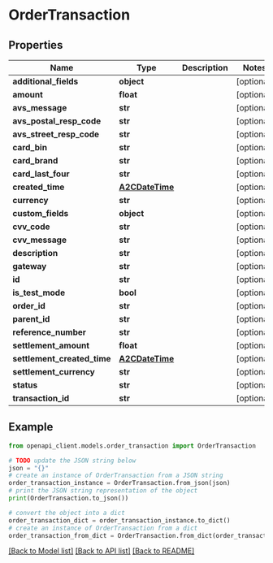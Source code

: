 # OrderTransaction


## Properties

Name | Type | Description | Notes
------------ | ------------- | ------------- | -------------
**additional_fields** | **object** |  | [optional] 
**amount** | **float** |  | [optional] 
**avs_message** | **str** |  | [optional] 
**avs_postal_resp_code** | **str** |  | [optional] 
**avs_street_resp_code** | **str** |  | [optional] 
**card_bin** | **str** |  | [optional] 
**card_brand** | **str** |  | [optional] 
**card_last_four** | **str** |  | [optional] 
**created_time** | [**A2CDateTime**](A2CDateTime.md) |  | [optional] 
**currency** | **str** |  | [optional] 
**custom_fields** | **object** |  | [optional] 
**cvv_code** | **str** |  | [optional] 
**cvv_message** | **str** |  | [optional] 
**description** | **str** |  | [optional] 
**gateway** | **str** |  | [optional] 
**id** | **str** |  | [optional] 
**is_test_mode** | **bool** |  | [optional] 
**order_id** | **str** |  | [optional] 
**parent_id** | **str** |  | [optional] 
**reference_number** | **str** |  | [optional] 
**settlement_amount** | **float** |  | [optional] 
**settlement_created_time** | [**A2CDateTime**](A2CDateTime.md) |  | [optional] 
**settlement_currency** | **str** |  | [optional] 
**status** | **str** |  | [optional] 
**transaction_id** | **str** |  | [optional] 

## Example

```python
from openapi_client.models.order_transaction import OrderTransaction

# TODO update the JSON string below
json = "{}"
# create an instance of OrderTransaction from a JSON string
order_transaction_instance = OrderTransaction.from_json(json)
# print the JSON string representation of the object
print(OrderTransaction.to_json())

# convert the object into a dict
order_transaction_dict = order_transaction_instance.to_dict()
# create an instance of OrderTransaction from a dict
order_transaction_from_dict = OrderTransaction.from_dict(order_transaction_dict)
```
[[Back to Model list]](../README.md#documentation-for-models) [[Back to API list]](../README.md#documentation-for-api-endpoints) [[Back to README]](../README.md)


